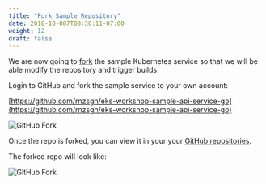 ```yaml
---
title: "Fork Sample Repository"
date: 2018-10-087T08:30:11-07:00
weight: 12
draft: false
---
```


We are now going to [fork](https://help.github.com/articles/fork-a-repo/) the sample Kubernetes service
so that we will be able modify the repository and trigger builds.

Login to GitHub and fork the sample service to your own account:

[https://github.com/rnzsgh/eks-workshop-sample-api-service-go](https://github.com/rnzsgh/eks-workshop-sample-api-service-go)

![GitHub Fork](/images/codepipeline/github_fork.png)

Once the repo is forked, you can view it in your your [GitHub repositories](https://github.com).

The forked repo will look like:

![GitHub Fork](/images/codepipeline/github_fork_example.png)
